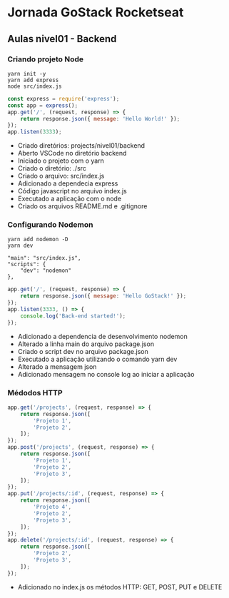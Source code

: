 # Jornada GoStack Rocketseat

## Aulas nivel01 - Backend

### Criando projeto Node

```shell
yarn init -y
yarn add express
node src/index.js
```

```js
const express = require('express');
const app = express();
app.get('/', (request, response) => {
    return response.json({ message: 'Hello World!' });
});
app.listen(3333);
```

- Criado diretórios: projects/nivel01/backend
- Aberto VSCode no diretório backend
- Iniciado o projeto com o yarn
- Criado o diretório: ./src
- Criado o arquivo: src/index.js
- Adicionado a dependecia express
- Código javascript no arquivo index.js
- Executado a aplicação com o node
- Criado os arquivos README.md e .gitignore

### Configurando Nodemon

```shell
yarn add nodemon -D
yarn dev
```

```scripts
"main": "src/index.js",
"scripts": {
    "dev": "nodemon"
},
```

```js
app.get('/', (request, response) => {
    return response.json({ message: 'Hello GoStack!' });
});
app.listen(3333, () => {
    console.log('Back-end started!');
});
```

- Adicionado a dependencia de desenvolvimento nodemon
- Alterado a linha main do arquivo package.json
- Criado o script dev no arquivo package.json
- Executado a aplicação utilizando o comando yarn dev
- Alterado a mensagem json
- Adicionado mensagem no console log ao iniciar a aplicação

### Médodos HTTP

```js
app.get('/projects', (request, response) => {
    return response.json([
        'Projeto 1',
        'Projeto 2',
    ]);
});
app.post('/projects', (request, response) => {
    return response.json([
        'Projeto 1',
        'Projeto 2',
        'Projeto 3',
    ]);
});
app.put('/projects/:id', (request, response) => {
    return response.json([
        'Projeto 4',
        'Projeto 2',
        'Projeto 3',
    ]);
});
app.delete('/projects/:id', (request, response) => {
    return response.json([
        'Projeto 2',
        'Projeto 3',
    ]);
});
```

- Adicionado no index.js os métodos HTTP: GET, POST, PUT e DELETE